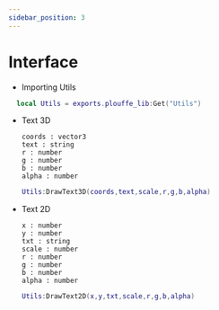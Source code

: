 ```yaml
---
sidebar_position: 3
---
```


# Interface

- Importing Utils
```lua
  local Utils = exports.plouffe_lib:Get("Utils")
```

- Text 3D
    ```
    coords : vector3
    text : string
    r : number
    g : number
    b : number
    alpha : number
    ```

    ```lua
    Utils:DrawText3D(coords,text,scale,r,g,b,alpha)
    ```

- Text 2D
    ```
    x : number
    y : number
    txt : string
    scale : number
    r : number
    g : number
    b : number
    alpha : number
    ```

    ```lua
    Utils:DrawText2D(x,y,txt,scale,r,g,b,alpha)
    ```

